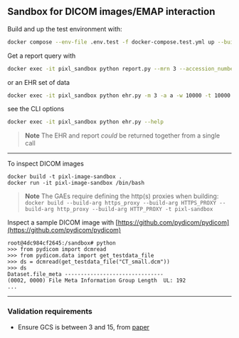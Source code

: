 ## Sandbox for DICOM images/EMAP interaction

Build and up the test environment with:

```bash
docker compose --env-file .env.test -f docker-compose.test.yml up --build
```

Get a report query with

```bash
docker exec -it pixl_sandbox python report.py --mrn 3 --accession_number a
```

or an EHR set of data

```bash
docker exec -it pixl_sandbox python ehr.py -m 3 -a a -w 10000 -t 10000 -g 10000
```
see the CLI options
```bash
docker exec -it pixl_sandbox python ehr.py --help
```

> **Note**
> The EHR and report _could_ be returned together from a single call

*** 

To inspect DICOM images
```
docker build -t pixl-image-sandbox .
docker run -it pixl-image-sandbox /bin/bash
```

> **Note**
> The GAEs require defining the http(s) proxies when building:
> `docker build --build-arg https_proxy --build-arg HTTPS_PROXY --build-arg http_proxy --build-arg HTTP_PROXY -t pixl-sandbox`

Inspect a sample DICOM image with [https://github.com/pydicom/pydicom](https://github.com/pydicom/pydicom)

```
root@4dc984cf2645:/sandbox# python 
>>> from pydicom import dcmread
>>> from pydicom.data import get_testdata_file
>>> ds = dcmread(get_testdata_file("CT_small.dcm"))
>>> ds
Dataset.file_meta -------------------------------
(0002, 0000) File Meta Information Group Length  UL: 192
...
```


*** 
### Validation requirements

- Ensure GCS is between 3 and 15, from [paper](https://www.ncbi.nlm.nih.gov/books/NBK513298/)
